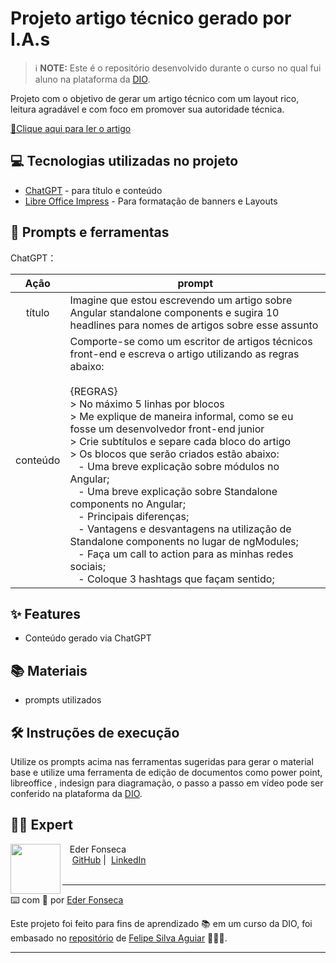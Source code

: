 # Projeto artigo técnico gerado por I.A.s


 > ℹ️ **NOTE:** Este é o repositório desenvolvido durante o curso no qual fui aluno na plataforma da [DIO](https://dio.me).

Projeto com o objetivo de gerar um artigo técnico com um layout rico, leitura agradável e com foco em promover sua autoridade técnica.

<a href="https://web.dio.me/articles/ngmodules-vs-standalone-components-uma-analise-simplificada?back=%2Farticles&page=1&order=oldest" title="View PDF now"> 📕Clique aqui para ler o artigo</a>

## 💻 Tecnologias utilizadas no projeto

- [ChatGPT](https://chat.openai.com/) - para título e conteúdo
- [Libre Office Impress](https://pt-br.libreoffice.org/descubra/impress/) - Para formatação de banners e Layouts

## 📄 Prompts e ferramentas


ChatGPT：

|   Ação   | prompt                                                                                                                                                                                                                                                                         |
| :------: | ------------------------------------------------------------------------------------------------------------------------------------------------------------------------------------------------------------------------------------------------------------------------------ |
|  título  | Imagine que estou escrevendo um artigo sobre Angular standalone components e sugira 10 headlines para nomes de artigos sobre esse assunto|
| conteúdo | Comporte-se como um escritor de artigos técnicos front-end e escreva o artigo utilizando as regras abaixo: <br><br> {REGRAS} <br> > No máximo 5 linhas por blocos <br> > Me explique de maneira informal, como se eu fosse um desenvolvedor front-end junior <br> > Crie subtítulos e separe cada bloco do artigo <br> > Os blocos que serão criados estão abaixo: <br> &nbsp;&nbsp; - Uma breve explicação sobre módulos no Angular; <br> &nbsp;&nbsp; - Uma breve explicação sobre Standalone components no Angular; <br> &nbsp;&nbsp; -  Principais diferenças; <br> &nbsp;&nbsp; - Vantagens e desvantagens na utilização de Standalone components no lugar de ngModules; <br> &nbsp;&nbsp; - Faça um call to action para as minhas redes sociais; <br> &nbsp;&nbsp; - Coloque 3 hashtags que façam sentido; |


## ✨ Features

- Conteúdo gerado via ChatGPT

## 📚 Materiais

- prompts utilizados

## 🛠️ Instruções de execução

Utilize os prompts acima nas ferramentas sugeridas para gerar o material base e utilize uma ferramenta de edição de documentos como power point, libreoffice , indesign para diagramação, o passo a passo em vídeo pode ser conferido na plataforma da [DIO](https://dio.me).

## 👨‍💻 Expert

<p>
    <img 
      align=left 
      margin=10 
      width=80 
      src="https://media.licdn.com/dms/image/C4D03AQFblAi8XFx9sw/profile-displayphoto-shrink_200_200/0/1642902328110?e=1724284800&v=beta&t=yojh4UV6dyRVVhQY1wQfM9pYsTl8-AsGcOnUE067PRQ"
    />
    <p>&nbsp&nbsp&nbspEder Fonseca<br>
    &nbsp&nbsp&nbsp
    <a href="https://github.com/ederluisf">
    GitHub</a>&nbsp;|&nbsp;
    <a href="https://www.linkedin.com/in/eder-fonseca-23535425/">LinkedIn</a>

<br/>
<br/>
<p>

---

⌨️ com 💜 por [Eder Fonseca](https://github.com/ederluisf)



Este projeto foi feito para fins de aprendizado 📚 em um curso da DIO, foi embasado no [repositório](https://github.com/felipeAguiarCode/prompts-for-article-generate-by-ia) de [Felipe Silva Aguiar](https://www.linkedin.com/in/felipeaguiar-exe/) 👨🏽‍🎓.

<p>

---